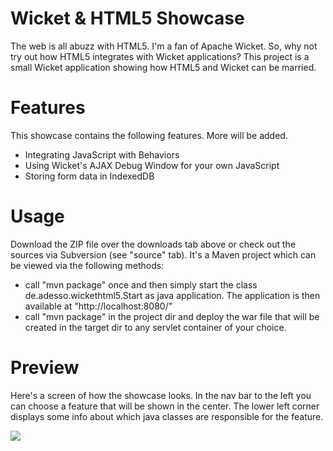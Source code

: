 # Wicket & HTML5 Showcase #
The web is all abuzz with HTML5. I'm a fan of Apache Wicket. So, why not try out how HTML5 integrates with Wicket applications? This project is a small Wicket application showing how HTML5 and Wicket can be married.

# Features #
This showcase contains the following features. More will be added.

  * Integrating JavaScript with Behaviors
  * Using Wicket's AJAX Debug Window for your own JavaScript
  * Storing form data in IndexedDB

# Usage #
Download the ZIP file over the downloads tab above or check out the sources via Subversion (see "source" tab). It's a Maven project which can be viewed via the following methods:
  * call "mvn package" once and then simply start the class de.adesso.wickethtml5.Start as java application. The application is then available at "http://localhost:8080/"
  * call "mvn package" in the project dir and deploy the war file that will be created in the target dir to any servlet container of your choice.

# Preview #

Here's a screen of how the showcase looks. In the nav bar to the left you can choose a feature that will be shown in the center. The lower left corner displays some info about which java classes are responsible for the feature.

<img src='http://1.bp.blogspot.com/-0SujAhemzhw/TyXNuZqUE3I/AAAAAAAAAPU/v_rvU2CTdRQ/s640/wicket-showcase.png' />